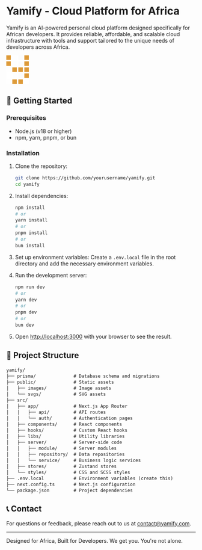 # Yamify - Cloud Platform for Africa

Yamify is an AI-powered personal cloud platform designed specifically for African developers. It provides reliable, affordable, and scalable cloud infrastructure with tools and support tailored to the unique needs of developers across Africa.


![Yamify Logo](/public/svgs/yamify_logo_lg.svg)


## 🚀 Getting Started

### Prerequisites

- Node.js (v18 or higher)
- npm, yarn, pnpm, or bun

### Installation

1. Clone the repository:
   ```bash
   git clone https://github.com/yourusername/yamify.git
   cd yamify
   ```

2. Install dependencies:
   ```bash
   npm install
   # or
   yarn install
   # or
   pnpm install
   # or
   bun install
   ```

3. Set up environment variables:
   Create a `.env.local` file in the root directory and add the necessary environment variables.

4. Run the development server:
   ```bash
   npm run dev
   # or
   yarn dev
   # or
   pnpm dev
   # or
   bun dev
   ```

5. Open [http://localhost:3000](http://localhost:3000) with your browser to see the result.

## 📁 Project Structure

```
yamify/
├── prisma/              # Database schema and migrations
├── public/              # Static assets
│   ├── images/          # Image assets
│   └── svgs/            # SVG assets
├── src/
│   ├── app/             # Next.js App Router
│   │   ├── api/         # API routes
│   │   └── auth/        # Authentication pages
│   ├── components/      # React components
│   ├── hooks/           # Custom React hooks
│   ├── libs/            # Utility libraries
│   ├── server/          # Server-side code
│   │   ├── module/      # Server modules
│   │   ├── repository/  # Data repositories
│   │   └── service/     # Business logic services
│   ├── stores/          # Zustand stores
│   └── styles/          # CSS and SCSS styles
├── .env.local           # Environment variables (create this)
├── next.config.ts       # Next.js configuration
└── package.json         # Project dependencies
```

## 📞 Contact

For questions or feedback, please reach out to us at [contact@yamify.com](mailto:contact@yamify.com).

---

Designed for Africa, Built for Developers. We get you. You're not alone.

